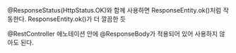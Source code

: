 @ResponseStatus(HttpStatus.OK)와 함께 사용하면
ResponseEntity.ok()처럼 작동한다.
ResponseEntity.ok()가 더 깔끔한 듯

@RestController 애노테이션 안에 @ResponseBody가 적용되어 있어 사용하지 않아도 된다.
